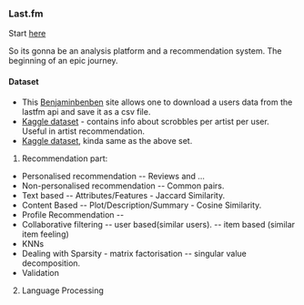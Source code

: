 ### Last.fm
Start [here](https://www.google.com/url?sa=t&rct=j&q=&esrc=s&source=web&cd=&cad=rja&uact=8&ved=2ahUKEwjW1uDf0urtAhWCyYUKHW0qB8wQmhMwJ3oECC0QAg&url=https%3A%2F%2Fen.wikipedia.org%2Fwiki%2FLast.fm&usg=AOvVaw3uWCXF5ZOlO5HHonorU1ix)

So its gonna be an analysis platform and a recommendation system. The beginning of an epic journey.

#### Dataset
* This [Benjaminbenben](https://benjaminbenben.com/lastfm-to-csv/) site allows one to download a users data from the lastfm api and save it as a csv file. 
* [Kaggle dataset](https://www.kaggle.com/pcbreviglieri/lastfm-music-artist-scrobbles?select=lastfm_user_scrobbles.csv) - contains info about scrobbles per artist per user. Useful in artist recommendation.
* [Kaggle dataset](https://www.kaggle.com/ravichaubey1506/lastfm), kinda same as the above set.

1. Recommendation part: 
* Personalised recommendation -- Reviews and ...
* Non-personalised recommendation -- Common pairs.
* Text based -- Attributes/Features - Jaccard Similarity.
* Content Based -- Plot/Description/Summary - Cosine Similarity.
* Profile Recommendation -- 
* Collaborative filtering -- user based(similar users). -- item based (similar item feeling)
* KNNs
* Dealing with Sparsity - matrix factorisation -- singular value decomposition.
* Validation

2. Language Processing

